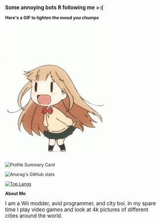 <b><big>Some annoying bots R following me >:(</b></big>

<b>Here's a GIF to lighten the mood you chumps</b>

![](anime-chibi.gif)

![Profile Summary Card](https://github-profile-summary-cards.vercel.app/api/cards/profile-details?username=SkieBloo&theme=tokyonight)

![Anurag's GitHub stats](https://github-readme-stats.vercel.app/api?username=SkieBloo&show_icons=true&theme=tokyonight)

[![Top Langs](https://github-readme-stats.vercel.app/api/top-langs/?username=SkieBloo&show_icons=true&theme=tokyonight)](https://github.com/Sid72020123)

<b>About Me</b>

<big>I am a Wii modder, avid programmer, and city boi.  In my spare time I play video games and look at 4k pictures of different cities around the world.</big>
<!--

